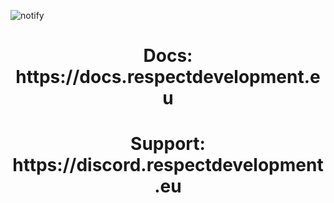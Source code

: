 ![notify](https://github.com/respectdevelopment/rd_Notify/assets/143709835/b5d7306c-bb83-47d7-9ef2-5d41657659ee)

###

<h1 align="center">Docs: https://docs.respectdevelopment.eu</h1>


###

<h1 align="center">Support: https://discord.respectdevelopment.eu</h1>
